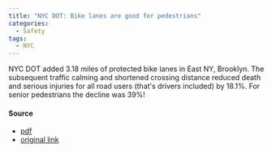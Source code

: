 ```yaml
---
title: "NYC DOT: Bike lanes are good for pedestrians"
categories:
  - Safety
tags:
  - NYC
---
```


NYC DOT added 3.18 miles of protected bike lanes in East NY, Brooklyn. The subsequent traffic calming and shortened
crossing distance reduced death and serious injuries for all road users (that's drivers included) by 18.1%. For senior
pedestrians the decline was 39%!

#### Source

 * [pdf](/images/news/2023-nycdot-bike-lanes-pedestrians.pdf)
 * [original link](https://www.nyc.gov/html/dot/html/pr2023/east-ny-bike-lanes.shtml)
